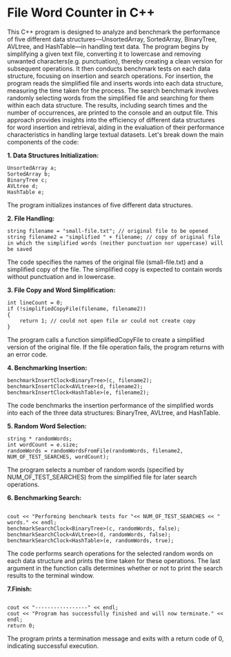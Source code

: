 # File Word Counter in C++
This C++ program is designed to analyze and benchmark the performance of five different data structures—UnsortedArray, SortedArray, BinaryTree, AVLtree, and HashTable—in handling text data. The program begins by simplifying a given text file, converting it to lowercase and removing unwanted characters(e.g. punctuation), thereby creating a clean version for subsequent operations. It then conducts benchmark tests on each data structure, focusing on insertion and search operations. For insertion, the program reads the simplified file and inserts words into each data structure, measuring the time taken for the process. The search benchmark involves randomly selecting words from the simplified file and searching for them within each data structure. The results, including search times and the number of occurrences, are printed to the console and an output file. This approach provides insights into the efficiency of different data structures for word insertion and retrieval, aiding in the evaluation of their performance characteristics in handling large textual datasets.
Let's break down the main components of the code:

**1. Data Structures Initialization:**

```
UnsortedArray a;
SortedArray b;
BinaryTree c;
AVLtree d;
HashTable e;
```

The program initializes instances of five different data structures.

**2. File Handling:**

```
string filename = "small-file.txt"; // original file to be opened
string filename2 = "simplified " + filename; // copy of original file in which the simplified words (neither punctuation nor uppercase) will be saved
```

The code specifies the names of the original file (small-file.txt) and a simplified copy of the file. The simplified copy is expected to contain words without punctuation and in lowercase.

**3. File Copy and Word Simplification:**

```
int lineCount = 0;
if (!simplifiedCopyFile(filename, filename2))
{
    return 1; // could not open file or could not create copy
}
```

The program calls a function simplifiedCopyFile to create a simplified version of the original file. If the file operation fails, the program returns with an error code.

**4. Benchmarking Insertion:**

```
benchmarkInsertClock<BinaryTree>(c, filename2);
benchmarkInsertClock<AVLtree>(d, filename2);
benchmarkInsertClock<HashTable>(e, filename2);
```

The code benchmarks the insertion performance of the simplified words into each of the three data structures: BinaryTree, AVLtree, and HashTable.

**5. Random Word Selection:**


```
string * randomWords;
int wordCount = e.size;
randomWords = randomWordsFromFile(randomWords, filename2, NUM_OF_TEST_SEARCHES, wordCount);
```
The program selects a number of random words (specified by NUM_OF_TEST_SEARCHES) from the simplified file for later search operations.

**6. Benchmarking Search:**

```

cout << "Performing benchmark tests for "<< NUM_OF_TEST_SEARCHES << " words." << endl;
benchmarkSearchClock<BinaryTree>(c, randomWords, false);
benchmarkSearchClock<AVLtree>(d, randomWords, false);
benchmarkSearchClock<HashTable>(e, randomWords, true);
```
The code performs search operations for the selected random words on each data structure and prints the time taken for these operations. The last argument in the function calls determines whether or not to print the search results to the terminal window.

**7.Finish:**

```

cout << "-----------------" << endl;
cout << "Program has successfully finished and will now terminate." << endl;
return 0;
```
The program prints a termination message and exits with a return code of 0, indicating successful execution.
